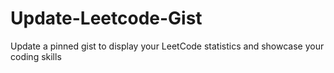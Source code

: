 # Update-Leetcode-Gist
Update a pinned gist to display your LeetCode statistics and showcase your coding skills
